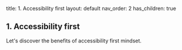 title: 1. Accessibility first 
layout: default
nav_order: 2
has_children: true


## 1. Accessibility first

Let's discover the benefits of accessibility first mindset.

